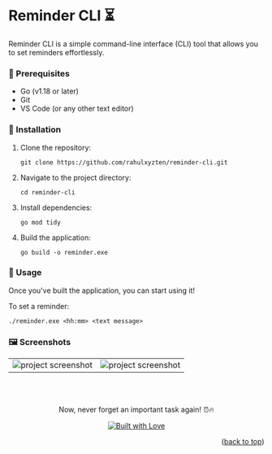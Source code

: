 <a id="readme-top"></a>

# Reminder CLI ⏳

Reminder CLI is a simple command-line interface (CLI) tool that allows you to set reminders effortlessly.

### 📌 Prerequisites

- Go (v1.18 or later)
- Git
- VS Code (or any other text editor)

### 🔧 Installation

1. Clone the repository:
    ```console
    git clone https://github.com/rahulxyzten/reminder-cli.git
    ```

2. Navigate to the project directory:
    ```console
    cd reminder-cli
    ```

3. Install dependencies:
    ```console
    go mod tidy
    ```

4. Build the application:
    ```console
    go build -o reminder.exe
    ```
    
### 📅 Usage

Once you've built the application, you can start using it!

To set a reminder:
  ```console
  ./reminder.exe <hh:mm> <text message>
  ```

### 🖼️ Screenshots

<table align="center">
  <tr>
    <td><img src="https://github.com/user-attachments/assets/f33db6c1-00ec-4007-a5f4-6f29b7a1f33a" alt="project screenshot" /></td>
    <td><img src="https://github.com/user-attachments/assets/a5597b06-4a00-48a7-adb9-23ca831c93ed" alt="project screenshot" /></td>
  </tr>
</table>

<br/>
<br/>
<p align="center">Now, never forget an important task again! ⏰🔥</p>
<p align="center">
  <a href="#">
    <img src="https://forthebadge.com/images/badges/built-with-love.svg" alt="Built with Love">
  </a>
</p>

<p align="right">(<a href="#readme-top">back to top</a>)</p>
